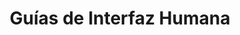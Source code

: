 ﻿---
layout: default
title: Guías de Interfaz Humana
categories: 
created: 2012-06-25
changed: 2012-08-08
post_author: michael@theworkdept.com
lang: es
---
 
